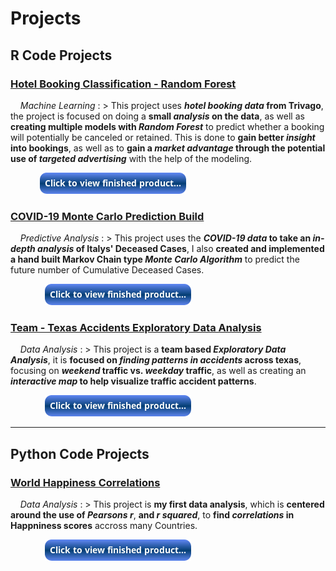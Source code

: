 # Projects

## __R Code Projects__

### <a href="hotel.html">Hotel Booking Classification - Random Forest</a>

&nbsp; &nbsp; _Machine Learning_
: > This project uses __*hotel booking data* from Trivago__, the project is focused on doing a __small *analysis* on the data__, as well as __creating multiple models with *Random Forest*__ to predict whether a booking will potentially be canceled or retained. This is done to __gain better *insight* into bookings__, as well as to __gain a *market advantage* through the potential use of *targeted advertising*__ with the help of the modeling.

&nbsp; &nbsp; &nbsp; &nbsp; &nbsp; &nbsp; [![button](button-output.png)](hotel.html)

### <a href="covid.html">COVID-19 Monte Carlo Prediction Build</a> 

&nbsp; &nbsp; _Predictive Analysis_
: > This project uses the __*COVID-19 data* to take an *in-depth analysis* of Italys' Deceased Cases__, I also __created and implemented a hand built Markov Chain type *Monte Carlo Algorithm*__ to predict the future number of Cumulative Deceased Cases.

&nbsp; &nbsp; &nbsp; &nbsp; &nbsp; &nbsp; &nbsp; [![button](button-output.png)](covid.html)

### <a href="accidents.html">Team - Texas Accidents Exploratory Data Analysis</a>

&nbsp; &nbsp; _Data Analysis_
: > This project is a __team based *Exploratory Data Analysis*__, it is __focused on *finding patterns in accidents* across texas__, focusing on __*weekend* traffic vs. *weekday* traffic__, as well as creating an __*interactive map* to help visualize traffic accident patterns__.

&nbsp; &nbsp; &nbsp; &nbsp; &nbsp; &nbsp; &nbsp; [![button](button-output.png)](accidents.html) 


-----------------


## __Python Code Projects__

### <a href="happiness.html">World Happiness Correlations</a>

&nbsp; &nbsp; _Data Analysis_
: > This project is __my first data analysis__, which is __centered around the use of *Pearsons r*__, __and *r squared*__, to __find *correlations* in Happniness scores__ accross many Countries.

&nbsp; &nbsp; &nbsp; &nbsp; &nbsp; &nbsp; &nbsp; [![button](button-output.png)](happiness.html)



